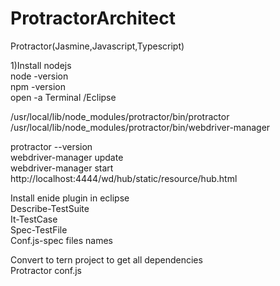 # ProtractorArchitect
Protractor(Jasmine,Javascript,Typescript)

1)Install nodejs </br>
 node -version</br>
 npm -version </br>
 open -a Terminal /Eclipse</br>

/usr/local/lib/node_modules/protractor/bin/protractor</br>
/usr/local/lib/node_modules/protractor/bin/webdriver-manager</br>

protractor --version </br>
webdriver-manager update </br>
webdriver-manager start </br>
http://localhost:4444/wd/hub/static/resource/hub.html </br>


Install enide plugin in eclipse </br>
Describe-TestSuite </br>
It-TestCase</br>
Spec-TestFile</br>
Conf.js-spec files names</br>

Convert to tern project to get all dependencies</br>
Protractor conf.js
